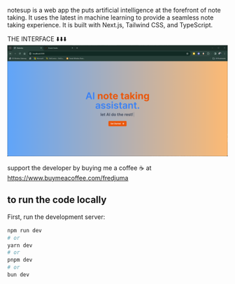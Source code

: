notesup is a web app the puts artificial intelligence at the forefront of note taking. It uses the latest in machine learning to provide a seamless note taking experience. It is built with Next.js, Tailwind CSS, and TypeScript.

THE INTERFACE ⬇️⬇️⬇️
![Alt Text](screenshots/notesup1.png)

support the developer by buying me a coffee ☕ at https://www.buymeacoffee.com/fredjuma

## to run the code locally

First, run the development server:

```bash
npm run dev
# or
yarn dev
# or
pnpm dev
# or
bun dev
```

